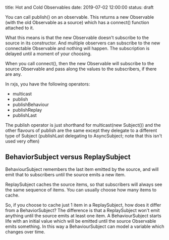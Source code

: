 title: Hot and Cold Observables
date: 2019-07-02 12:00:00 
status: draft

You can call publish() on an observable.  This returns a new Observable
(with the old Observable as a source) which has a connect() function
attached to it.

What this means is that the new Observable doesn't subscribe to the source
in its constructor.  And multiple observers can subscribe to the new
connectable Observable and nothing will happen.  The subscription is delayed
until a moment of your choosing.

When you call connect(), then the new Observable will subscribe to the
source Observable and pass along the values to the subscribers, if there are
any.

In rxjs, you have the following operators:

* multicast
* publish
* publishBehaviour
* publishReplay
* publishLast

The publish operator is just shorthand for multicast(new Subject()) and the
other flavours of publish are the same except they delegate to a different
type of Subject (publishLast delegating to AsyncSubject; note that this
isn't used very often)

## BehaviorSubject versus ReplaySubject

BehaviourSubject remembers the last item emitted by the source, and will
emit that to subscribers until the source emits a new item.

ReplaySubject caches the source items, so that subscribers will always see
the same sequence of items.  You can usually choose how many items to cache.

So, if you choose to cache just 1 item in a ReplaySubject, how does it
differ from a BehaviorSubject?  The difference is that a ReplaySubject won't
emit anything until the source emits at least one item.  A BehaviourSubject
starts life with an initial value which will be emitted until the source
Observable emits something.  In this way a BehaviourSubject can model a
variable which changes over time.
